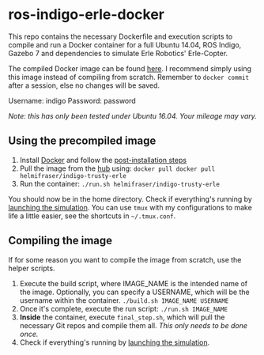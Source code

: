 # ros-indigo-erle-docker

This repo contains the necessary Dockerfile and execution scripts to compile and
run a Docker container for a full Ubuntu 14.04, ROS Indigo, Gazebo 7 and 
dependencies to simulate Erle Robotics' Erle-Copter. 

The compiled Docker image can be found [here](https://hub.docker.com/r/helmifraser/indigo-trusty-erle/). I recommend simply using this image instead of compiling from scratch. Remember to ``docker commit`` after a session, else no changes will be saved.

Username: indigo
Password: password

*Note: this has only been tested under Ubuntu 16.04. Your mileage may vary.*

## Using the precompiled image

1. Install [Docker](https://docs.docker.com/install/) and follow the [post-installation steps](https://docs.docker.com/install/linux/linux-postinstall/)
2. Pull the image from the [hub](https://hub.docker.com/r/helmifraser/indigo-trusty-erle/) using:
					``docker pull docker pull helmifraser/indigo-trusty-erle``
3. Run the container:
					``./run.sh helmifraser/indigo-trusty-erle``

You should now be in the home directory. Check if everything's running by [launching the simulation](http://docs.erlerobotics.com/simulation/vehicles/erle_copter/tutorial_1). You can use ``tmux`` with my configurations to make life a little easier, see the shortcuts in ``~/.tmux.conf``.

## Compiling the image

If for some reason you want to compile the image from  scratch, use the helper scripts.

1. Execute the build script, where IMAGE_NAME is the intended name of the image. Optionally, you can specify a USERNAME, which will be the username within the container.
					``./build.sh IMAGE_NAME USERNAME``
2. Once it's complete, execute the run script:
					``./run.sh IMAGE_NAME``
3. **Inside** the container, execute ``final_step.sh``, which will pull the necessary Git repos and compile them all. *This only needs to be done once.*
4.  Check if everything's running by [launching the simulation](http://docs.erlerobotics.com/simulation/vehicles/erle_copter/tutorial_1). 


